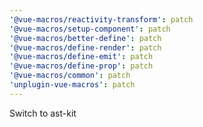 ```yaml
---
'@vue-macros/reactivity-transform': patch
'@vue-macros/setup-component': patch
'@vue-macros/better-define': patch
'@vue-macros/define-render': patch
'@vue-macros/define-emit': patch
'@vue-macros/define-prop': patch
'@vue-macros/common': patch
'unplugin-vue-macros': patch
---
```


Switch to ast-kit
